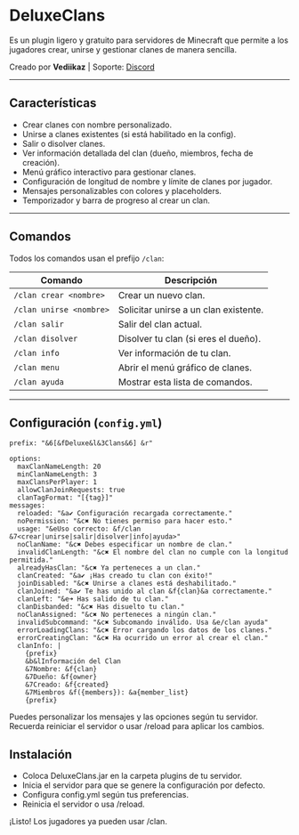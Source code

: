 # **DeluxeClans** 
Es un plugin ligero y gratuito para servidores de Minecraft que permite a los jugadores crear, unirse y gestionar clanes de manera sencilla.  

Creado por **Vediikaz** | Soporte: [Discord](https://discord.gg/VUxkyXzXqN)

---

## Características

- Crear clanes con nombre personalizado.
- Unirse a clanes existentes (si está habilitado en la config).
- Salir o disolver clanes.
- Ver información detallada del clan (dueño, miembros, fecha de creación).
- Menú gráfico interactivo para gestionar clanes.
- Configuración de longitud de nombre y límite de clanes por jugador.
- Mensajes personalizables con colores y placeholders.
- Temporizador y barra de progreso al crear un clan.

---

## Comandos

Todos los comandos usan el prefijo `/clan`:

| Comando | Descripción |
|---------|-------------|
| `/clan crear <nombre>` | Crear un nuevo clan. |
| `/clan unirse <nombre>` | Solicitar unirse a un clan existente. |
| `/clan salir` | Salir del clan actual. |
| `/clan disolver` | Disolver tu clan (si eres el dueño). |
| `/clan info` | Ver información de tu clan. |
| `/clan menu` | Abrir el menú gráfico de clanes. |
| `/clan ayuda` | Mostrar esta lista de comandos. |

---

## Configuración (`config.yml`)

```
prefix: "&6[&fDeluxe&l&3Clans&6] &r"

options:
  maxClanNameLength: 20
  minClanNameLength: 3
  maxClansPerPlayer: 1
  allowClanJoinRequests: true
  clanTagFormat: "[{tag}]"
messages:
  reloaded: "&a✔ Configuración recargada correctamente."
  noPermission: "&c✖ No tienes permiso para hacer esto."
  usage: "&eUso correcto: &f/clan &7<crear|unirse|salir|disolver|info|ayuda>"
  noClanName: "&c✖ Debes especificar un nombre de clan."
  invalidClanLength: "&c✖ El nombre del clan no cumple con la longitud permitida."
  alreadyHasClan: "&c✖ Ya perteneces a un clan."
  clanCreated: "&a✔ ¡Has creado tu clan con éxito!"
  joinDisabled: "&c✖ Unirse a clanes está deshabilitado."
  clanJoined: "&a✔ Te has unido al clan &f{clan}&a correctamente."
  clanLeft: "&e➜ Has salido de tu clan."
  clanDisbanded: "&c✖ Has disuelto tu clan."
  noClanAssigned: "&c✖ No perteneces a ningún clan."
  invalidSubcommand: "&c✖ Subcomando inválido. Usa &e/clan ayuda"
  errorLoadingClans: "&c✖ Error cargando los datos de los clanes."
  errorCreatingClan: "&c✖ Ha ocurrido un error al crear el clan."
  clanInfo: |
    {prefix}
    &b&lInformación del Clan
    &7Nombre: &f{clan}
    &7Dueño: &f{owner}
    &7Creado: &f{created}
    &7Miembros &f({members}): &a{member_list}
    {prefix}
```

Puedes personalizar los mensajes y las opciones según tu servidor. Recuerda reiniciar el servidor o usar /reload para aplicar los cambios.

## Instalación
- Coloca DeluxeClans.jar en la carpeta plugins de tu servidor.
- Inicia el servidor para que se genere la configuración por defecto.
- Configura config.yml según tus preferencias.
- Reinicia el servidor o usa /reload.

¡Listo! Los jugadores ya pueden usar /clan.
